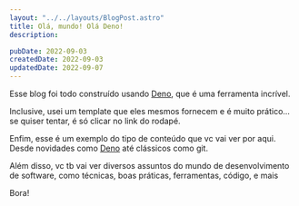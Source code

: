 ```yaml
---
layout: "../../layouts/BlogPost.astro"
title: Olá, mundo! Olá Deno!
description:

pubDate: 2022-09-03
createdDate: 2022-09-03
updatedDate: 2022-09-07
---
```


Esse blog foi todo construído usando [Deno](./deno), que é uma ferramenta
incrível.

Inclusive, usei um template que eles mesmos fornecem e é muito prático... se
quiser tentar, é só clicar no link do rodapé.

Enfim, esse é um exemplo do tipo de conteúdo que vc vai ver por aqui. Desde
novidades como [Deno](./deno) até clássicos como git.

<!-- TODO: adicionar link para post do git aqui! -->

Além disso, vc tb vai ver diversos assuntos do mundo de desenvolvimento de
software, como técnicas, boas práticas, ferramentas, código, e mais

Bora!
